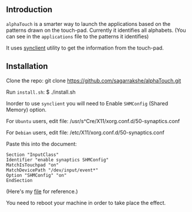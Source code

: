 ## Introduction

`alphaTouch` is a smarter way to launch the applications based on the patterns drawn on the touch-pad. Currently it identifies all alphabets. (You can see in the `applications` file to the patterns it identifies)


It uses [synclient](https://wiki.archlinux.org/index.php/Touchpad_Synaptics#Synclient) utility to get the information from the touch-pad.

## Installation

Clone the repo:
    git clone https://github.com/sagarrakshe/alphaTouch.git

Run `install.sh`:
    $ ./install.sh

Inorder to use `synclient` you will need to Enable `SHMConfig` (Shared Memory) option. 

For `Ubuntu` users, edit file:
    /usr/s^Cre/X11/xorg.conf.d/50-synaptics.conf

For `Debian` users, edit file:
    /etc/X11/xorg.conf.d/50-synaptics.conf

Paste this into the document:


    Section "InputClass"
    Identifier "enable synaptics SHMConfig"
    MatchIsTouchpad "on"
    MatchDevicePath "/dev/input/event*"
    Option "SHMConfig" "on"
    EndSection

(Here's my  [file](http://paste.ubuntu.com/5747634/) for reference.)

You need to reboot your machine in order to take place the effect. 
